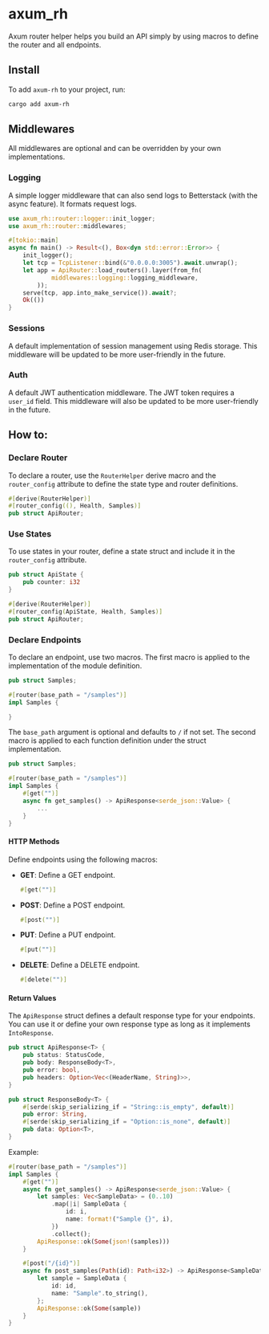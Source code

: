 # axum_rh

Axum router helper helps you build an API simply by using macros to define the router and all endpoints.

## Install

To add `axum-rh` to your project, run:

```sh
cargo add axum-rh
```

## Middlewares

All middlewares are optional and can be overridden by your own implementations.

### Logging

A simple logger middleware that can also send logs to Betterstack (with the async feature). It formats request logs.

```rust
use axum_rh::router::logger::init_logger;
use axum_rh::router::middlewares;

#[tokio::main]
async fn main() -> Result<(), Box<dyn std::error::Error>> {
    init_logger();
    let tcp = TcpListener::bind(&"0.0.0.0:3005").await.unwrap();
    let app = ApiRouter::load_routers().layer(from_fn(
            middlewares::logging::logging_middleware,
        ));
    serve(tcp, app.into_make_service()).await?;
    Ok(())
}
```

### Sessions

A default implementation of session management using Redis storage. This middleware will be updated to be more user-friendly in the future.

### Auth

A default JWT authentication middleware. The JWT token requires a `user_id` field. This middleware will also be updated to be more user-friendly in the future.

## How to:

### Declare Router

To declare a router, use the `RouterHelper` derive macro and the `router_config` attribute to define the state type and router definitions.

```rust
#[derive(RouterHelper)]
#[router_config((), Health, Samples)]
pub struct ApiRouter;
```

### Use States

To use states in your router, define a state struct and include it in the `router_config` attribute.

```rust
pub struct ApiState {
    pub counter: i32
}

#[derive(RouterHelper)]
#[router_config(ApiState, Health, Samples)]
pub struct ApiRouter;
```

### Declare Endpoints

To declare an endpoint, use two macros. The first macro is applied to the implementation of the module definition.

```rust
pub struct Samples;

#[router(base_path = "/samples")]
impl Samples {

}
```

The `base_path` argument is optional and defaults to `/` if not set. The second macro is applied to each function definition under the struct implementation.

```rust
pub struct Samples;

#[router(base_path = "/samples")]
impl Samples {
    #[get("")]
    async fn get_samples() -> ApiResponse<serde_json::Value> {
        ...
    }
}
```

#### HTTP Methods

Define endpoints using the following macros:

- **GET**: Define a GET endpoint.

  ```rust
  #[get("")]
  ```

- **POST**: Define a POST endpoint.

  ```rust
  #[post("")]
  ```

- **PUT**: Define a PUT endpoint.

  ```rust
  #[put("")]
  ```

- **DELETE**: Define a DELETE endpoint.

  ```rust
  #[delete("")]
  ```

#### Return Values

The `ApiResponse` struct defines a default response type for your endpoints. You can use it or define your own response type as long as it implements `IntoResponse`.

```rust
pub struct ApiResponse<T> {
    pub status: StatusCode,
    pub body: ResponseBody<T>,
    pub error: bool,
    pub headers: Option<Vec<(HeaderName, String)>>,
}

pub struct ResponseBody<T> {
    #[serde(skip_serializing_if = "String::is_empty", default)]
    pub error: String,
    #[serde(skip_serializing_if = "Option::is_none", default)]
    pub data: Option<T>,
}
```

Example:

```rust
#[router(base_path = "/samples")]
impl Samples {
    #[get("")]
    async fn get_samples() -> ApiResponse<serde_json::Value> {
        let samples: Vec<SampleData> = (0..10)
            .map(|i| SampleData {
                id: i,
                name: format!("Sample {}", i),
            })
            .collect();
        ApiResponse::ok(Some(json!(samples)))
    }

    #[post("/{id}")]
    async fn post_samples(Path(id): Path<i32>) -> ApiResponse<SampleData> {
        let sample = SampleData {
            id: id,
            name: "Sample".to_string(),
        };
        ApiResponse::ok(Some(sample))
    }
}
```
